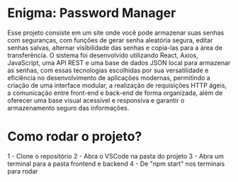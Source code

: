 # Enigma: Password Manager
Esse projeto consiste em um site onde você pode armazenar suas senhas com seguranças, com funções de gerar senha aleatória segura, editar senhas salvas, alternar visibilidade das senhas e copia-las para a área de transferência. O sistema foi desenvolvido utilizando React, Axios, JavaScript, uma API REST e uma base de dados JSON local para armazenar as senhas, com essas tecnologias escolhidas por sua versatilidade e eficiência no desenvolvimento de aplicações modernas, permitindo a criação de uma interface modular, a realização de requisições HTTP ágeis, a comunicação entre front-end e back-end de forma organizada, além de oferecer uma base visual acessível e responsiva e garantir o armazenamento seguro das informações.

# Como rodar o projeto?
1 - Clone o repositório
2 - Abra o VSCode na pasta do projeto
3 - Abra um terminal para a pasta frontend e backend
4 - De "npm start" nos terminais para rodar
